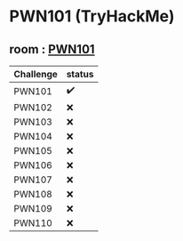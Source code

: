 # PWN101 (TryHackMe)
## room : [PWN101](https://tryhackme.com/room/pwn101)


| Challenge   | status |
|-------------|--------|
| PWN101      |   ✔️  |
| PWN102      |   ❌  |
| PWN103      |   ❌  |
| PWN104      |   ❌  |
| PWN105      |   ❌  |
| PWN106      |   ❌  |
| PWN107      |   ❌  |
| PWN108      |   ❌  |
| PWN109      |   ❌  |
| PWN110      |   ❌  |
